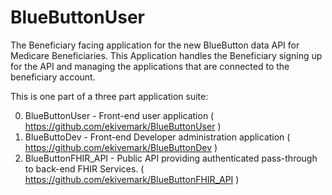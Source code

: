 # BlueButtonUser
The Beneficiary facing application for the new BlueButton data API for Medicare Beneficiaries. This Application handles the Beneficiary signing up for the API and managing the applications that are connected to the beneficiary account.

This is one part of a three part application suite:

0. BlueButtonUser - Front-end user application 
   ( https://github.com/ekivemark/BlueButtonUser )
0. BlueButtoDev - Front-end Developer administration application
   ( https://github.com/ekivemark/BlueButtonDev )
0. BlueButtonFHIR_API - Public API providing authenticated pass-through to back-end FHIR Services. 
   ( https://github.com/ekivemark/BlueButtonFHIR_API ) 
 

